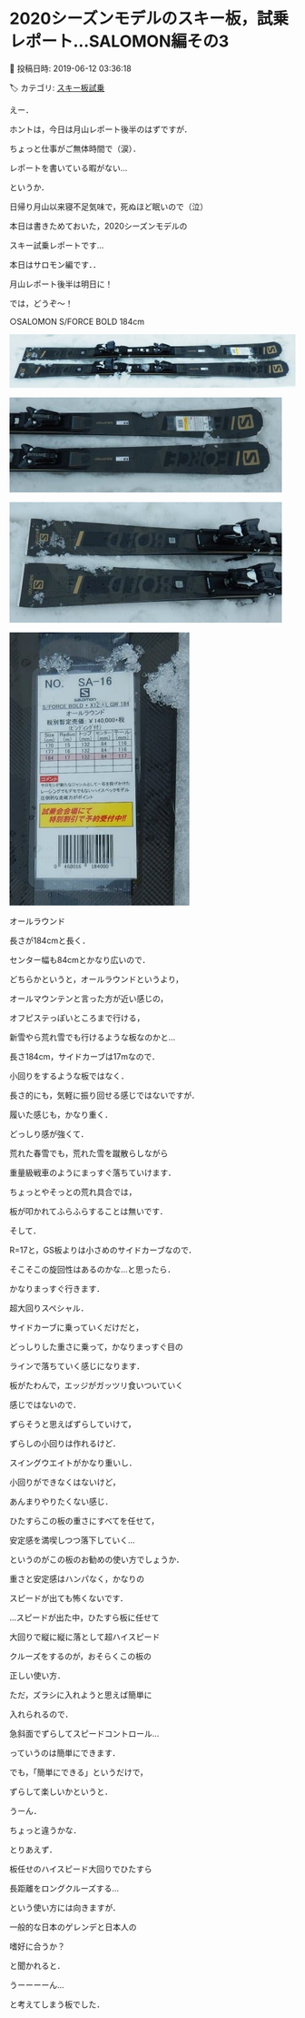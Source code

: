 # 2020シーズンモデルのスキー板，試乗レポート…SALOMON編その3

📅 投稿日時: 2019-06-12 03:36:18

🏷️ カテゴリ: [スキー板試乗](c0bd8048615710cee890e403a36cc9a2b.md)

えー．


ホントは，今日は月山レポート後半のはずですが．


ちょっと仕事がご無体時間で（涙）．


レポートを書いている暇がない…


というか．


日帰り月山以来寝不足気味で，死ぬほど眠いので（泣）


本日は書きためておいた，2020シーズンモデルの


スキー試乗レポートです…


本日はサロモン編です．．





月山レポート後半は明日に！





では，どうぞ～！[]()





○SALOMON S/FORCE BOLD 184cm







![a3ca5bcef077aa2a1e750ab257ced03d.jpg](images/a3ca5bcef077aa2a1e750ab257ced03d.jpg)









![3ba6e106ae2260c2ad36b5e67f3c5631.jpg](images/3ba6e106ae2260c2ad36b5e67f3c5631.jpg)









![a0e48734ea984441bc566f194cc24a8d.jpg](images/a0e48734ea984441bc566f194cc24a8d.jpg)









![18993e04cf8f43d5320eaa948d286411.jpg](images/18993e04cf8f43d5320eaa948d286411.jpg)







オールラウンド





長さが184cmと長く．


センター幅も84cmとかなり広いので．


どちらかというと，オールラウンドというより，


オールマウンテンと言った方が近い感じの，


オフピステっぽいところまで行ける，


新雪やら荒れ雪でも行けるような板なのかと…





長さ184cm，サイドカーブは17mなので．


小回りをするような板ではなく．


長さ的にも，気軽に振り回せる感じではないですが．





履いた感じも，かなり重く．


どっしり感が強くて．


荒れた春雪でも，荒れた雪を蹴散らしながら


重量級戦車のようにまっすぐ落ちていけます．


ちょっとやそっとの荒れ具合では，


板が叩かれてふらふらすることは無いです．





そして．


R=17と，GS板よりは小さめのサイドカーブなので．


そこそこの旋回性はあるのかな…と思ったら．


かなりまっすぐ行きます．


超大回りスペシャル．


サイドカーブに乗っていくだけだと，


どっしりした重さに乗って，かなりまっすぐ目の


ラインで落ちていく感じになります．





板がたわんで，エッジがガッツリ食いついていく


感じではないので．


ずらそうと思えばずらしていけて，


ずらしの小回りは作れるけど．


スイングウエイトがかなり重いし．


小回りができなくはないけど，


あんまりやりたくない感じ．





ひたすらこの板の重さにすべてを任せて，


安定感を満喫しつつ落下していく…


というのがこの板のお勧めの使い方でしょうか．


重さと安定感はハンパなく，かなりの


スピードが出ても怖くないです．





…スピードが出た中，ひたすら板に任せて


大回りで縦に縦に落として超ハイスピード


クルーズをするのが，おそらくこの板の


正しい使い方．





ただ，ズラシに入れようと思えば簡単に


入れられるので．


急斜面でずらしてスピードコントロール…


っていうのは簡単にできます．


でも，「簡単にできる」というだけで，


ずらして楽しいかというと．


うーん．


ちょっと違うかな．





とりあえず．


板任せのハイスピード大回りでひたすら


長距離をロングクルーズする…


という使い方には向きますが．


一般的な日本のゲレンデと日本人の


嗜好に合うか？


と聞かれると．


うーーーーん…


と考えてしまう板でした．
